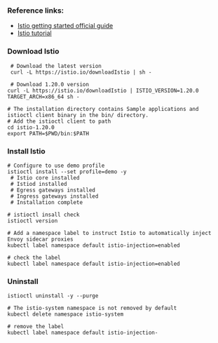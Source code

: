 ### Reference links:
- [Istio getting started official guide](https://istio.io/latest/docs/setup/getting-started/)
- [Istio tutorial](https://medium.com/google-cloud/istio-service-mesh-101-part-1-3-f07a8fedeea8)


### Download Istio
```
 # Download the latest version
 curl -L https://istio.io/downloadIstio | sh -
 
 # Download 1.20.0 version 
curl -L https://istio.io/downloadIstio | ISTIO_VERSION=1.20.0 TARGET_ARCH=x86_64 sh -

# The installation directory contains Sample applications and  istioctl client binary in the bin/ directory.
# Add the istioctl client to path
cd istio-1.20.0
export PATH=$PWD/bin:$PATH
```

### Install Istio
```
# Configure to use demo profile 
istioctl install --set profile=demo -y
 # Istio core installed
 # Istiod installed
 # Egress gateways installed
 # Ingress gateways installed
 # Installation complete

# istioctl insall check 
istioctl version

# Add a namespace label to instruct Istio to automatically inject Envoy sidecar proxies
kubectl label namespace default istio-injection=enabled

# check the label
kubectl label namespace default istio-injection=enabled
```

### Uninstall
```
istioctl uninstall -y --purge

# The istio-system namespace is not removed by default
kubectl delete namespace istio-system

# remove the label
kubectl label namespace default istio-injection-
```

